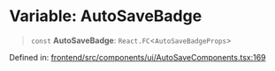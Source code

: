 # Variable: AutoSaveBadge

> `const` **AutoSaveBadge**: `React.FC`\<`AutoSaveBadgeProps`\>

Defined in: [frontend/src/components/ui/AutoSaveComponents.tsx:169](https://github.com/lsendel/sass/blob/ca8b2b87627589617e0de57047e1f50d53e78078/frontend/src/components/ui/AutoSaveComponents.tsx#L169)
